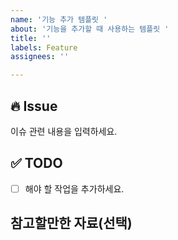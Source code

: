```yaml
---
name: '기능 추가 템플릿 '
about: '기능을 추가할 때 사용하는 템플릿 '
title: ''
labels: Feature
assignees: ''

---
```


## 🔥 Issue
이슈 관련 내용을 입력하세요.

## ✅ TODO
- [ ]  해야 할 작업을 추가하세요.

## 참고할만한 자료(선택)
